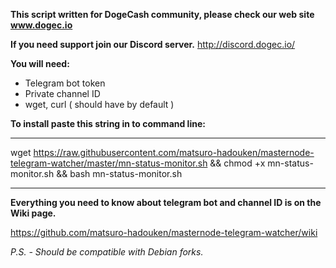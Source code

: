 **This script written for DogeCash community,
please check our web site www.dogec.io**

**If you need support join our Discord server.** http://discord.dogec.io/

**You will need:**

- Telegram bot token
- Private channel ID
- wget, curl ( should have by default )

**To install paste this string in to command line:**

-----------------------------------

wget https://raw.githubusercontent.com/matsuro-hadouken/masternode-telegram-watcher/master/mn-status-monitor.sh && chmod +x mn-status-monitor.sh && bash mn-status-monitor.sh

-----------------------------------

**Everything you need to know about telegram bot and channel ID is on the Wiki page.** 

https://github.com/matsuro-hadouken/masternode-telegram-watcher/wiki

*P.S. - Should be compatible with Debian forks.*



